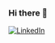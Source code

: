 ### Hi there 👋

<a href="https://www.linkedin.com/in/ofarukcaki" target="_blank"><img alt="LinkedIn" src="https://img.shields.io/badge/linkedin-%230077B5.svg?&style=for-the-badge&logo=linkedin&logoColor=white" /></a>



